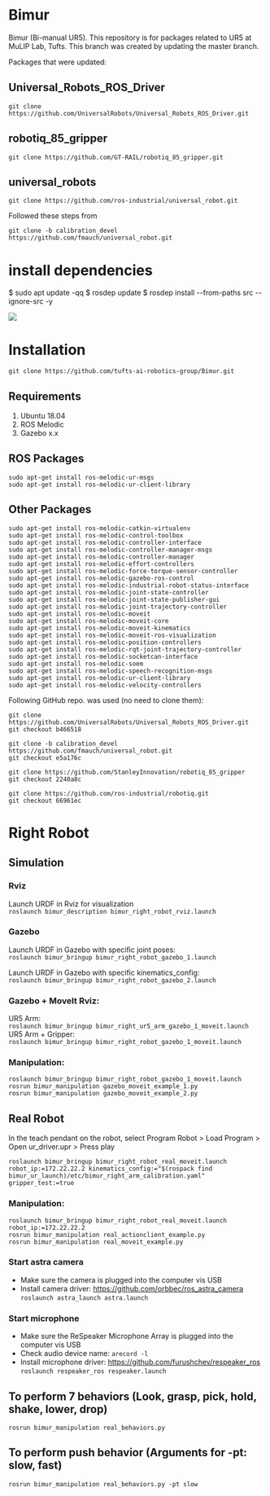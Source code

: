 # Bimur
Bimur (Bi-manual UR5). This repository is for packages related to UR5 at MuLIP Lab, Tufts. This branch was created by updating the master branch. 

Packages that were updated: 

## Universal_Robots_ROS_Driver
```
git clone https://github.com/UniversalRobots/Universal_Robots_ROS_Driver.git
```

## robotiq_85_gripper  
```
git clone https://github.com/GT-RAIL/robotiq_85_gripper.git
```

## universal_robots
```
git clone https://github.com/ros-industrial/universal_robot.git
```

Followed these steps from 
```
git clone -b calibration_devel https://github.com/fmauch/universal_robot.git 
```
# install dependencies
$ sudo apt update -qq
$ rosdep update
$ rosdep install --from-paths src --ignore-src -y


<img src="pics/Bimur.png" align="middle">

# Installation

`git clone https://github.com/tufts-ai-robotics-group/Bimur.git`

## Requirements

1. Ubuntu 18.04
2. ROS Melodic
3. Gazebo x.x


## ROS Packages
```
sudo apt-get install ros-melodic-ur-msgs
sudo apt-get install ros-melodic-ur-client-library 

```

## Other Packages
```
sudo apt-get install ros-melodic-catkin-virtualenv
sudo apt-get install ros-melodic-control-toolbox
sudo apt-get install ros-melodic-controller-interface
sudo apt-get install ros-melodic-controller-manager-msgs
sudo apt-get install ros-melodic-controller-manager
sudo apt-get install ros-melodic-effort-controllers
sudo apt-get install ros-melodic-force-torque-sensor-controller
sudo apt-get install ros-melodic-gazebo-ros-control
sudo apt-get install ros-melodic-industrial-robot-status-interface
sudo apt-get install ros-melodic-joint-state-controller
sudo apt-get install ros-melodic-joint-state-publisher-gui
sudo apt-get install ros-melodic-joint-trajectory-controller
sudo apt-get install ros-melodic-moveit
sudo apt-get install ros-melodic-moveit-core
sudo apt-get install ros-melodic-moveit-kinematics
sudo apt-get install ros-melodic-moveit-ros-visualization
sudo apt-get install ros-melodic-position-controllers
sudo apt-get install ros-melodic-rqt-joint-trajectory-controller
sudo apt-get install ros-melodic-socketcan-interface
sudo apt-get install ros-melodic-soem
sudo apt-get install ros-melodic-speech-recognition-msgs
sudo apt-get install ros-melodic-ur-client-library
sudo apt-get install ros-melodic-velocity-controllers

```




Following GitHub repo. was used (no need to clone them):
```
git clone https://github.com/UniversalRobots/Universal_Robots_ROS_Driver.git
git checkout b466518

git clone -b calibration_devel https://github.com/fmauch/universal_robot.git
git checkout e5a176c

git clone https://github.com/StanleyInnovation/robotiq_85_gripper
git checkout 2240a8c

git clone https://github.com/ros-industrial/robotiq.git
git checkout 66961ec
```

# Right Robot

## Simulation

### Rviz
Launch URDF in Rviz for visualization <br>
`roslaunch bimur_description bimur_right_robot_rviz.launch`

### Gazebo
Launch URDF in Gazebo with specific joint poses: <br>
`roslaunch bimur_bringup bimur_right_robot_gazebo_1.launch`

Launch URDF in Gazebo with specific kinematics_config: <br>
`roslaunch bimur_bringup bimur_right_robot_gazebo_2.launch`

### Gazebo + MoveIt Rviz:
UR5 Arm: <br>
`roslaunch bimur_bringup bimur_right_ur5_arm_gazebo_1_moveit.launch` <br>
UR5 Arm + Gripper: <br>
`roslaunch bimur_bringup bimur_right_robot_gazebo_1_moveit.launch`

### Manipulation:
```
roslaunch bimur_bringup bimur_right_robot_gazebo_1_moveit.launch
rosrun bimur_manipulation gazebo_moveit_example_1.py
rosrun bimur_manipulation gazebo_moveit_example_2.py
```

## Real Robot

In the teach pendant on the robot, select Program Robot > Load Program > Open ur_driver.upr > Press play <br>

`roslaunch bimur_bringup bimur_right_robot_real_moveit.launch robot_ip:=172.22.22.2 kinematics_config:="$(rospack find bimur_ur_launch)/etc/bimur_right_arm_calibration.yaml" gripper_test:=true`

### Manipulation:
```
roslaunch bimur_bringup bimur_right_robot_real_moveit.launch robot_ip:=172.22.22.2
rosrun bimur_manipulation real_actionclient_example.py
rosrun bimur_manipulation real_moveit_example.py
```

### Start astra camera
- Make sure the camera is plugged into the computer vis USB <br>
- Install camera driver: https://github.com/orbbec/ros_astra_camera <br>
`roslaunch astra_launch astra.launch`

### Start microphone
- Make sure the ReSpeaker Microphone Array is plugged into the computer vis USB <br>
- Check audio device name: `arecord -l` <br>
- Install microphone driver: https://github.com/furushchev/respeaker_ros <br>
`roslaunch respeaker_ros respeaker.launch`

## To perform 7 behaviors (Look, grasp, pick, hold, shake, lower, drop)
`rosrun bimur_manipulation real_behaviors.py`

## To perform push behavior (Arguments for -pt: slow, fast)
`rosrun bimur_manipulation real_behaviors.py -pt slow`
